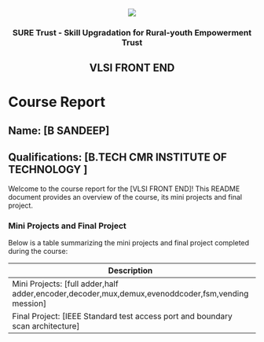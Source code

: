 <!-- PROJECT LOGO -->
<br />

<div align="center">
   <img src='https://user-images.githubusercontent.com/73131499/166115643-d3187f47-d38f-41b2-ae42-5ecbbc60de14.png' />


<h3 align="center">SURE Trust - Skill Upgradation for Rural-youth Empowerment Trust</h3>
  <h2>VLSI FRONT END</h2>
</div>

# Course Report

## Name: [B SANDEEP]

## Qualifications: [B.TECH CMR INSTITUTE OF TECHNOLOGY ]

Welcome to the course report for the [VLSI FRONT END]! This README document provides an overview of the course, its mini projects and final project.

### Mini Projects and Final Project

Below is a table summarizing the mini projects and final project completed during the course:

| Description                               | Link                                    |
|-------------------------------------------|-----------------------------------------|
| Mini Projects: [full adder,half adder,encoder,decoder,mux,demux,evenoddcoder,fsm,vending mession]     | [Click here](https://github.com/sure-trust/G13_VLSI/tree/e1053757b9f6fb5c98f9a747b35bba82212f30ce/Mini%20Projects/Sandeep)                        |
| Final Project: [IEEE Standard test access port and boundary scan architecture]     | [Click here](https://github.com/sure-trust/G13_VLSI/tree/e1053757b9f6fb5c98f9a747b35bba82212f30ce/Final%20Capstone%20Project/Sandeep)                       |
